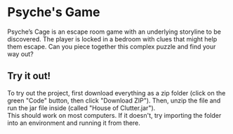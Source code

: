 # Psyche's Game
Psyche’s Cage is an escape room game with an underlying storyline to be discovered. The player is locked in a bedroom with clues that might help them escape. Can you piece together this complex puzzle and find your way out?

## Try it out!
To try out the project, first download everything as a zip folder (click on the green "Code" button, then click "Download ZIP"). 
Then, unzip the file and run the jar file inside (called "House of Clutter.jar"). <br />
This should work on most computers. If it doesn't, try importing the folder into an environment and running it from there.

